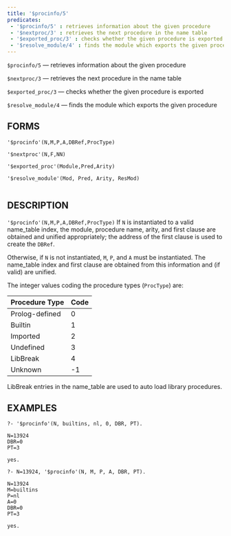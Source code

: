 ```yaml
---
title: '$procinfo/5'
predicates:
 - '$procinfo/5' : retrieves information about the given procedure
 - '$nextproc/3' : retrieves the next procedure in the name table
 - '$exported_proc/3' : checks whether the given procedure is exported
 - '$resolve_module/4' : finds the module which exports the given procedure
---
```

`$procinfo/5` — retrieves information about the given procedure

`$nextproc/3` — retrieves the next procedure in the name table

`$exported_proc/3` — checks whether the given procedure is exported

`$resolve_module/4` — finds the module which exports the given procedure


## FORMS
```
'$procinfo'(N,M,P,A,DBRef,ProcType)

'$nextproc'(N,F,NN)

'$exported_proc'(Module,Pred,Arity)

'$resolve_module'(Mod, Pred, Arity, ResMod)


```
## DESCRIPTION

 `'$procinfo'(N,M,P,A,DBRef,ProcType)`
If `N` is instantiated to a valid name_table index, the module, procedure name, arity, and first clause are obtained and unified appropriately; the address of the first clause is used to create the `DBRef`. 

Otherwise, if `N` is not instantiated, `M`, `P`, and `A` must be instantiated.  The name_table index and first clause are obtained from this information and (if valid) are unified.

The integer values coding the procedure types (`ProcType`) are:

|Procedure Type|Code|
|----------|---------------|
|Prolog-defined |   0 |
|Builtin        |   1 |
|Imported       |   2 |
|Undefined      |   3 |
|LibBreak       |   4 | 
|Unknown |   -1|

LibBreak entries in the name_table are used to auto load library procedures.

## EXAMPLES
```
?- '$procinfo'(N, builtins, nl, 0, DBR, PT).

N=13924 
DBR=0 
PT=3 

yes.

?- N=13924, '$procinfo'(N, M, P, A, DBR, PT).

N=13924 
M=builtins 
P=nl 
A=0 
DBR=0 
PT=3 

yes.
```

